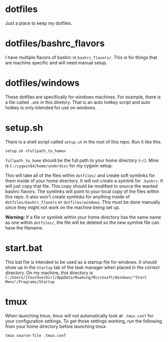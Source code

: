 # dotfiles
Just a place to keep my dotfiles.

# dotfiles/bashrc\_flavors
I have multiple flavors of bashrc in `bashrc_flavors/`. This is for things that are machine specific and will need manual setup.

# dotfiles/windows
These dotfiles are specifically for windows machines. For example, there is a file called `.ahk` in this diretory. That is an auto hotkey script and auto hotkey is only intended for use on windows.

# setup.sh
There is a shell script called `setup.sh` in the root of this repo. Run it like this.

`setup.sh <fullpath_to_home>`

`fullpath_to_home` should be the full path to your home directory (`~/`). Mine is `C:/cygwin64/home/underdisc` for my cygwin setup.

This will take all of the files within `dotfiles/` and create soft symlinks for them inside of your home directory. It will not create a symlink for `.bashrc`. It will just copy that file. This copy should be modified to source the wanted bashrc flavors. The symlinks will point to your local copy of the files within this repo. It also won't create symlinks for anything inside of `dotfiles/bashrc_flavors` or `dotfiles/windows`. This must be done manually since they might not work on the machine being set up.

**Warning:** If a file or symlink within your home directory has the same name as one within `dotfiles/`, the file will be deleted so the new symlink file can have the filename.

# start.bat
This bat file is intended to be used as a startup file for windows. It should show up in the `Startup` tab of the task manager when placed in the correct directory. On my machine, this directory is `C:/Users/[YourUserDir]/AppData/Roaming/Microsoft/Windows/"Start Menu"/Programs/Startup`

# tmux
When launching tmux, tmux will not automatically look at `.tmux.conf` for your configuration settings. To get those settings working, run the following from your home directory before launching tmux.

`tmux source-file .tmux.conf`

